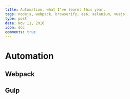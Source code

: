 ```yaml
---
title: Automation, what I've learnt this year.
tags: nodejs, webpack, browserify, es6, selenium, vuejs
type: post
date: Nov 11, 2016
icon: doc
comments: true
---
```


# Automation

## Webpack

## Gulp